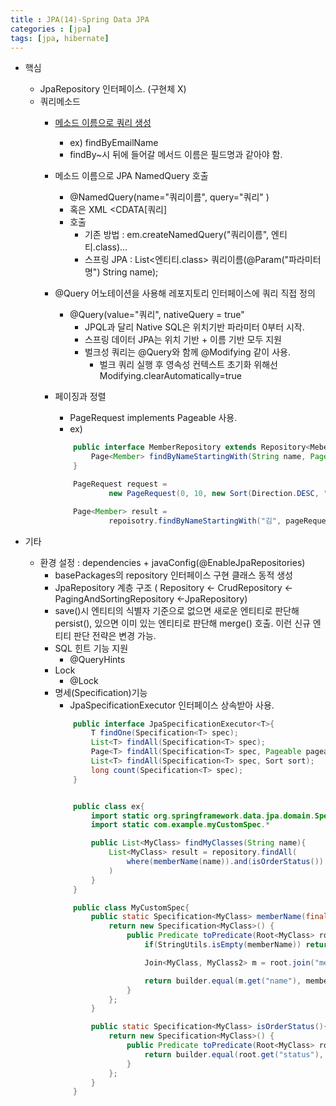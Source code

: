 ```yaml
---
title : JPA(14)-Spring Data JPA
categories : [jpa]
tags: [jpa, hibernate]
---
```



 - 핵심
   - JpaRepository 인터페이스. (구현체 X)
   - 쿼리메소드
     - [메소드 이름으로 쿼리 생성](https://docs.spring.io/spring-data/jpa/docs/current/reference/html/#repository-query-keywords)
       - ex) findByEmailName
       - findBy~시 뒤에 들어갈 메서드 이름은 필드명과 같아야 함.
     - 메소드 이름으로 JPA NamedQuery 호출
       - @NamedQuery(name="쿼리이름", query="쿼리" )
       - 혹은 XML <named-query name="쿼리이름"><query><CDATA[쿼리]</CDATA></query></named-query>
       - 호출
         - 기존 방법 : em.createNamedQuery("쿼리이름", 엔티티.class)...
         - 스프링 JPA : List<엔티티.class> 쿼리이름(@Param("파라미터명") String name);
     - @Query 어노테이션을 사용해 레포지토리 인터페이스에 쿼리 직접 정의
       - @Query(value="쿼리", nativeQuery = true"
         - JPQL과 달리 Native SQL은 위치기반 파라미터 0부터 시작.
         - 스프링 데이터 JPA는 위치 기반 + 이름 기반 모두 지원
         - 벌크성 쿼리는 @Query와 함께 @Modifying 같이 사용.
           - 벌크 쿼리 실행 후 영속성 컨텍스트 초기화 위해선 Modifying.clearAutomatically=true



     - 페이징과 정렬
       - PageRequest implements Pageable 사용.
       - ex)
        ```java
            public interface MemberRepository extends Repository<Meber, Long>{
                Page<Member> findByNameStartingWith(String name, Pageable pageable);
            }

            PageRequest request = 
                    new PageRequest(0, 10, new Sort(Direction.DESC, "name"));

            Page<Member> result = 
                    repoisotry.findByNameStartingWith("김", pageRequest); 554
        ```


 - 기타
   - 환경 설정 : dependencies + javaConfig(@EnableJpaRepositories)
     - basePackages의 repository 인터페이스 구현 클래스 동적 생성
     - JpaRepository 계층 구조 ( Repository <- CrudRepository  <- PagingAndSortingRepository <-JpaRepository)
     - save()시 엔티티의 식별자 기준으로 없으면 새로운 엔티티로 판단해 persist(), 있으면 이미 있는 엔티티로 판단해 merge() 호출. 이런 신규 엔티티 판단 전략은 변경 가능.
     - SQL 힌트 기능 지원
       - @QueryHints
     - Lock
       - @Lock
     - 명세(Specification)기능
       - JpaSpecificationExecutor 인터페이스 상속받아 사용.
        ```java
            public interface JpaSpecificationExecutor<T>{
                T findOne(Specification<T> spec);
                List<T> findAll(Specification<T> spec);
                Page<T> findAll(Specification<T> spec, Pageable pageable);
                List<T> findAll(Specification<T> spec, Sort sort);
                long count(Specification<T> spec);
            }


            public class ex{
                import static org.springframework.data.jpa.domain.Specifications.*;
                import static com.example.myCustomSpec.*

                public List<MyClass> findMyClasses(String name){
                    List<MyClass> result = repository.findAll(
                        where(memberName(name)).and(isOrderStatus())
                    )
                }
            }

            public class MyCustomSpec{
                public static Specification<MyClass> memberName(final String memberName){
                    return new Specification<MyClass>() {
                        public Predicate toPredicate(Root<MyClass> root, CriteriaQuery<?> query, CriteriaBuilder builder){
                            if(StringUtils.isEmpty(memberName)) return null;

                            Join<MyClass, MyClass2> m = root.join("member", JoinType.INNER);

                            return builder.equal(m.get("name"), memberName);
                        }
                    };
                }

                public static Specification<MyClass> isOrderStatus(){
                    return new Specification<MyClass>() {
                        public Predicate toPredicate(Root<MyClass> root, CriteriaQUery<?> query, CriteriaBuilder builder){
                            return builder.equal(root.get("status"), OrderStatus.ORDER);
                        }
                    };
                }
            }
        ```